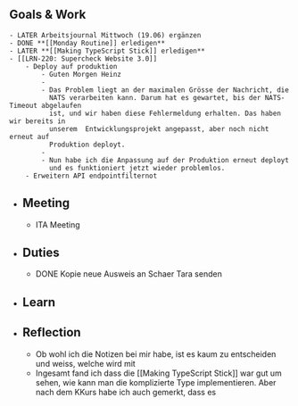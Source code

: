 ## Goals & Work
	- LATER Arbeitsjournal Mittwoch (19.06) ergänzen
	- DONE **[[Monday Routine]] erledigen**
	- LATER **[[Making TypeScript Stick]] erledigen**
	- [[LRN-220: Supercheck Website 3.0]]
		- Deploy auf produktion
			- Guten Morgen Heinz
			-
			- Das Problem liegt an der maximalen Grösse der Nachricht, die
			  NATS verarbeiten kann. Darum hat es gewartet, bis der NATS-Timeout abgelaufen
			  ist, und wir haben diese Fehlermeldung erhalten. Das haben wir bereits in
			  unserem  Entwicklungsprojekt angepasst, aber noch nicht erneut auf
			  Produktion deployt.
			-
			- Nun habe ich die Anpassung auf der Produktion erneut deployt
			  und es funktioniert jetzt wieder problemlos.
		- Erweitern API endpointfilternot
- ## Meeting
	- ITA Meeting
- ## Duties
	- DONE Kopie neue Ausweis an Schaer Tara senden
- ## Learn
- ## Reflection
	- Ob wohl ich die Notizen bei mir habe, ist es kaum zu entscheiden und weiss, welche wird mit
	- Ingesamt fand ich dass die [[Making TypeScript Stick]] war gut um sehen, wie kann man die komplizierte Type implementieren. Aber nach dem KKurs habe ich auch gemerkt, dass es